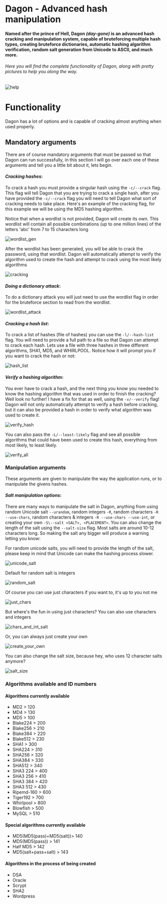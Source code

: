 # Dagon - Advanced hash manipulation
#### Named after the prince of Hell, Dagon *(day-gone)* is an advanced hash cracking and manipulation system, capable of bruteforcing multiple hash types, creating bruteforce dictionaries, automatic hashing algorithm verification, random salt generation from Unicode to ASCII, and much more. 

###### Here you will find the complete functionality of Dagon, along with pretty pictures to help you along the way.

![help](https://cloud.githubusercontent.com/assets/14183473/26105976/e1ba4830-3a09-11e7-8bfd-11e1ae056d49.PNG)

# Functionality

Dagon has a lot of options and is capable of cracking almost anything when used properly.

## Mandatory arguments

There are of course mandatory arguments that must be passed so that Dagon can run successfully, in this section I will go over each one of these arguments and tell you a little bit about it, lets begin.

#### _Cracking hashes_:

To crack a hash you must provide a singular hash using the `-c/--crack` flag. This flag will tell Dagon that you are trying to crack a single hash, after you have provided the `-c/--crack` flag you will need to tell Dagon what sort of cracking needs to take place. Here's an example of the cracking flag, for this example we will be using the MD5 hashing algorithm.

Notice that when a wordlist is not provided, Dagon will create its own. This wordlist will contain all possible combinations (up to one million lines) of the letters 'abc' from 7 to 15 characters long

![wordlist_gen](https://cloud.githubusercontent.com/assets/14183473/26103895/359f712c-3a01-11e7-8d36-55a312da0264.PNG)

After the wordlist has been generated, you will be able to crack the password, using that wordlist. Dagon will automatically attempt to verify the algorithm used to create the hash and attempt to crack using the most likely algorithms

![cracking](https://cloud.githubusercontent.com/assets/14183473/26104116/f8538cda-3a01-11e7-87a7-7136042ffc0e.PNG)

#### _Doing a dictionary attack_:

To do a dictionary attack you will just need to use the wordlist flag in order for the bruteforce section to read from the wordlist. 

![wordlist_attack](https://cloud.githubusercontent.com/assets/14183473/26204867/c28c226a-3ba5-11e7-8e0f-4410d1deb3ef.PNG)

#### _Cracking a hash list_:

To crack a list of hashes (file of hashes) you can use the `-l/--hash-list` flag. You will need to provide a full path to a file so that Dagon can attempt to crack each hash. Lets use a file with three hashes in three different algorithms, SHA1, MD5, and WHIRLPOOL. Notice how it will prompt you if you want to crack the hash or not:

![hash_list](https://cloud.githubusercontent.com/assets/14183473/26104288/c9adf220-3a02-11e7-8879-88a6f2a76a42.PNG)

#### _Verify a hashing algorithm_:

You ever have to crack a hash, and the next thing you know you needed to know the hashing algorithm that was used in order to finish the cracking? Well look no further! I have a fix for that as well, using the `-v/--verify` flag! Dagon will not only automatically attempt to verify a hash before cracking, but it can also be provided a hash in order to verify what algorithm was used to create it.

![verify_hash](https://cloud.githubusercontent.com/assets/14183473/26104876/5c9cad90-3a05-11e7-9055-ef6f2c2ad57c.PNG)

You can also pass the `-L/--least-likely` flag and see all possible algorithms that could have been used to create this hash, everything from most likely, to least likely.

![verify_all](https://cloud.githubusercontent.com/assets/14183473/26104919/860ff9de-3a05-11e7-9ad4-69b43981609a.PNG)

### Manipulation arguments

These arguments are given to manipulate the way the application runs, or to manipulate the givens hashes.

#### _Salt manipulation options_:

There are many ways to manipulate the salt in Dagon, anything from using random Unicode salt `--urandom`, random integers `-R`, random characters `-R --use-chars`, random characters & integers `-R --use-chars --use-int`, or creating your own `-S\--salt <SALT>, <PLACEMENT>`. You can also change the length of the salt using the `--salt-size` flag. Most salts are around 10-12 characters long. So making the salt any bigger will produce a warning letting you know:

For random unicode salts, you will need to provide the length of the salt, please keep in mind that Unicode can make the hashing process slower.

![unicode_salt](https://cloud.githubusercontent.com/assets/14183473/26105454/a32957de-3a07-11e7-93c6-2b728d5b7c20.PNG)

Default for random salt is integers

![random_salt](https://cloud.githubusercontent.com/assets/14183473/26105456/a32a3654-3a07-11e7-93d4-3d7d875f3b52.PNG)

Of course you can use just characters if you want to, it's up to you not me

![just_chars](https://cloud.githubusercontent.com/assets/14183473/26105455/a329fe28-3a07-11e7-9e07-79810de38b02.PNG)

But where's the fun in using just characters? You can also use characters and integers

![chars_and_int_salt](https://cloud.githubusercontent.com/assets/14183473/26105457/a32d1e96-3a07-11e7-9c6a-befa73a75778.PNG)

Or, you can always just create your own

![create_your_own](https://cloud.githubusercontent.com/assets/14183473/26105458/a3fb81e6-3a07-11e7-9f03-d357f2c29600.PNG)

You can also change the salt size, because hey, who uses 12 character salts anymore?

![salt_size](https://cloud.githubusercontent.com/assets/14183473/26105647/5dad0be6-3a08-11e7-8757-bb6bc9e375c2.PNG)

### Algorithms available and ID numbers

#### Algorithms currently available

 - MD2        > 120
 - MD4        > 130
 - MD5        > 100
 - Blake224   > 200
 - Blake256   > 210
 - Blake384   > 220 
 - Blake512   > 230
 - SHA1       > 300
 - SHA224     > 310
 - SHA256     > 320
 - SHA384     > 330
 - SHA512     > 340
 - SHA3 224   > 400
 - SHA3 256   > 410
 - SHA3 384   > 420
 - SHA3 512   > 430
 - Ripemd-160 > 600
 - Tiger192   > 700
 - Whirlpool  > 800
 - Blowfish   > 500
 - MySQL      > 510
 
#### Special algorithms currently available

 - MD5(MD5(pass)+MD5(salt))> 140
 - MD5(MD5(pass))         > 141
 - Half MD5                > 142
 - MD5(salt+pass+salt)     > 143

#### Algorithms in the process of being created

 - DSA
 - Oracle
 - Scrypt
 - SHA2
 - Wordpress